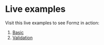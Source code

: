 # Live examples

Visit this live examples to see Formz in action:

1. [Basic](examples/basic.html)
2. [Validation](examples/validation.html)